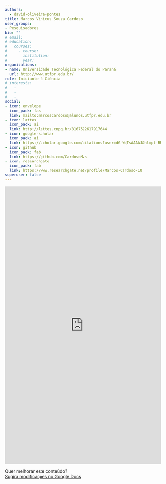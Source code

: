 ```yaml
---
authors:
  - david-oliveira-pontes
title: Marcos Vinicus Souza Cardoso
user_groups:
- Pesquisadores
bio: ""
# email: 
# education:
#   courses:
#     - course: 
#       institution: 
#       year: 
organizations:
- name: Universidade Tecnológica Federal do Paraná
  url: http://www.utfpr.edu.br/
role: Iniciante à Ciência
# interests:
#   - 
#   - 
#   - 
social:
- icon: envelope
  icon_pack: fas
  link: mailto:marcoscardoso@alunos.utfpr.edu.br
- icon: lattes
  icon_pack: ai
  link: http://lattes.cnpq.br/8167522617917644
- icon: google-scholar
  icon_pack: ai
  link: https://scholar.google.com/citations?user=dG-WqTsAAAAJ&hl=pt-BR&oi=ao
- icon: github
  icon_pack: fab
  link: https://github.com/CardosoMvs
- icon: researchgate
  icon_pack: fab
  link: https://www.researchgate.net/profile/Marcos-Cardoso-10
superuser: false
---
```


<!-- HTML -->
<iframe frameborder="0" style="width: 100%; height: 900px" src="https://docs.google.com/document/d/e/2PACX-1vRy6gSr2Lo-BOmlRB4BdntCMGkmX5gKKD-ANRygD2SwE4W6Sy0tBt-R6o6IBJtmPLPLENWGgvUbryst/pub"></iframe>

<!-- HTML e Markdown -->
Quer melhorar este conteúdo?<br>
[<i class="fa fa-edit" aria-hidden="true"></i> Sugira modificações no Google Docs][edit]

[edit]: https://docs.google.com/document/d/1yTrKqisoBcu-HkV4_O4IFshsDC-bKDQBBSqBiP7Lcvs/edit?usp=sharing
